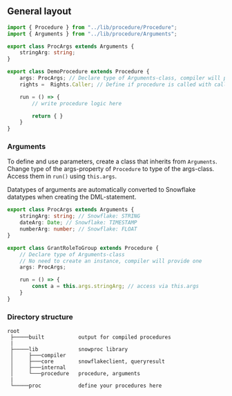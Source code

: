 ## General layout

```typescript
import { Procedure } from "../lib/procedure/Procedure";
import { Arguments } from "../lib/procedure/Arguments";

export class ProcArgs extends Arguments {
    stringArg: string;
}

export class DemoProcedure extends Procedure {
    args: ProcArgs; // Declare type of Arguments-class, compiler will provide an instance
    rights =  Rights.Caller; // Define if procedure is called with caller's or owner's rights

    run = () => {
        // write procedure logic here        

        return { }
    }
}
```

### Arguments
To define and use parameters, create a class that inherits from `Arguments`. Change type of the args-property of `Procedure` to type of the args-class. Access them in `run()` using `this.args`.

Datatypes of arguments are automatically converted to Snowflake datatypes when creating the DML-statement.

```typescript
export class ProcArgs extends Arguments {
    stringArg: string; // Snowflake: STRING
    dateArg: Date; // Snowflake: TIMESTAMP
    numberArg: number; // Snowflake: FLOAT
}

export class GrantRoleToGroup extends Procedure {
    // Declare type of Arguments-class 
    // No need to create an instance, compiler will provide one
    args: ProcArgs;

    run = () => {
        const a = this.args.stringArg; // access via this.args
    }
}
```

### Directory structure
```
root
 ├─────built           output for compiled procedures
 |
 ├─────lib             snowproc library
 │     ├───compiler    
 │     ├───core        snowflakeclient, queryresult
 │     ├───internal
 │     └───procedure   procedure, arguments
 |
 └─────proc            define your procedures here
```